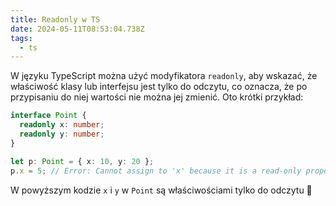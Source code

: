 ```yaml
---
title: Readonly w TS
date: 2024-05-11T08:53:04.738Z
tags:
  - ts
---
```


W języku TypeScript można użyć modyfikatora `readonly`, aby wskazać, że właściwość klasy lub interfejsu jest tylko do odczytu, co oznacza, że po przypisaniu do niej wartości nie można jej zmienić. Oto krótki przykład:

```ts
interface Point {
  readonly x: number;
  readonly y: number;
}

let p: Point = { x: 10, y: 20 };
p.x = 5; // Error: Cannot assign to 'x' because it is a read-only property
```

W powyższym kodzie `x` i `y` w `Point` są właściwościami tylko do odczytu 💪
